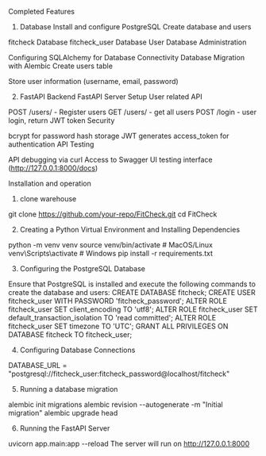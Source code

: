 Completed Features
1. Database
Install and configure PostgreSQL
Create database and users

fitcheck Database
fitcheck_user Database User
Database Administration

Configuring SQLAlchemy for Database Connectivity
Database Migration with Alembic
Create users table

Store user information (username, email, password)

2. FastAPI Backend
FastAPI Server Setup
User related API

POST /users/ - Register users
GET /users/ - get all users
POST /login - user login, return JWT token
Security

bcrypt for password hash storage
JWT generates access_token for authentication
API Testing

API debugging via curl
Access to Swagger UI testing interface (http://127.0.0.1:8000/docs)

Installation and operation

1. clone warehouse

git clone https://github.com/your-repo/FitCheck.git
cd FitCheck

2. Creating a Python Virtual Environment and Installing Dependencies

python -m venv venv
source venv/bin/activate  # MacOS/Linux
venv\Scripts\activate    # Windows
pip install -r requirements.txt

3. Configuring the PostgreSQL Database

Ensure that PostgreSQL is installed and execute the following commands to create the database and users:
CREATE DATABASE fitcheck;
CREATE USER fitcheck_user WITH PASSWORD 'fitcheck_password';
ALTER ROLE fitcheck_user SET client_encoding TO 'utf8';
ALTER ROLE fitcheck_user SET default_transaction_isolation TO 'read committed';
ALTER ROLE fitcheck_user SET timezone TO 'UTC';
GRANT ALL PRIVILEGES ON DATABASE fitcheck TO fitcheck_user;

4. Configuring Database Connections

DATABASE_URL = "postgresql://fitcheck_user:fitcheck_password@localhost/fitcheck"

5. Running a database migration

alembic init migrations
alembic revision --autogenerate -m "Initial migration"
alembic upgrade head

6. Running the FastAPI Server

uvicorn app.main:app --reload
The server will run on http://127.0.0.1:8000
